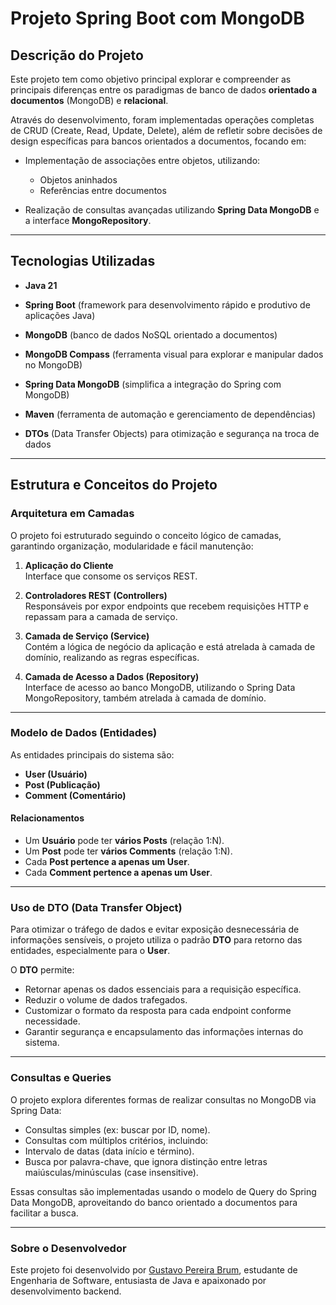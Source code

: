 # Projeto Spring Boot com MongoDB

## Descrição do Projeto

Este projeto tem como objetivo principal explorar e compreender as principais diferenças entre os paradigmas de banco de dados **orientado a documentos** (MongoDB) e **relacional**. 

Através do desenvolvimento, foram implementadas operações completas de CRUD (Create, Read, Update, Delete), além de refletir sobre decisões de design específicas para bancos orientados a documentos, focando em:

- Implementação de associações entre objetos, utilizando:
  - Objetos aninhados
  - Referências entre documentos

- Realização de consultas avançadas utilizando **Spring Data MongoDB** e a interface **MongoRepository**.

---

## Tecnologias Utilizadas

- **Java 21**


- **Spring Boot** (framework para desenvolvimento rápido e produtivo de aplicações Java)


- **MongoDB** (banco de dados NoSQL orientado a documentos)


- **MongoDB Compass** (ferramenta visual para explorar e manipular dados no MongoDB)


- **Spring Data MongoDB** (simplifica a integração do Spring com MongoDB)


- **Maven** (ferramenta de automação e gerenciamento de dependências)


- **DTOs** (Data Transfer Objects) para otimização e segurança na troca de dados

---

## Estrutura e Conceitos do Projeto

### Arquitetura em Camadas

O projeto foi estruturado seguindo o conceito lógico de camadas, garantindo organização, modularidade e fácil manutenção:

1. **Aplicação do Cliente**  
   Interface que consome os serviços REST.


2. **Controladores REST (Controllers)**  
   Responsáveis por expor endpoints que recebem requisições HTTP e repassam para a camada de serviço.


3. **Camada de Serviço (Service)**  
   Contém a lógica de negócio da aplicação e está atrelada à camada de domínio, realizando as regras específicas.


4. **Camada de Acesso a Dados (Repository)**  
   Interface de acesso ao banco MongoDB, utilizando o Spring Data MongoRepository, também atrelada à camada de domínio.

---

### Modelo de Dados (Entidades)

As entidades principais do sistema são:

- **User (Usuário)**
- **Post (Publicação)**
- **Comment (Comentário)**

#### Relacionamentos

- Um **Usuário** pode ter **vários Posts** (relação 1:N).
- Um **Post** pode ter **vários Comments** (relação 1:N).
- Cada **Post pertence a apenas um User**.
- Cada **Comment pertence a apenas um User**.

---

### Uso de **DTO** (Data Transfer Object)

Para otimizar o tráfego de dados e evitar exposição desnecessária de informações sensíveis, o projeto utiliza o padrão **DTO** para retorno das entidades, especialmente para o **User**.

O **DTO** permite:

- Retornar apenas os dados essenciais para a requisição específica.
- Reduzir o volume de dados trafegados.
- Customizar o formato da resposta para cada endpoint conforme necessidade.
- Garantir segurança e encapsulamento das informações internas do sistema.

---

### Consultas e Queries

O projeto explora diferentes formas de realizar consultas no MongoDB via Spring Data:

- Consultas simples (ex: buscar por ID, nome).
- Consultas com múltiplos critérios, incluindo:
- Intervalo de datas (data início e término).
- Busca por palavra-chave, que ignora distinção entre letras maiúsculas/minúsculas (case insensitive).
  
Essas consultas são implementadas usando o modelo de Query do Spring Data MongoDB, aproveitando do banco orientado a documentos para facilitar a busca.

---

### Sobre o Desenvolvedor

Este projeto foi desenvolvido por [Gustavo Pereira Brum](https://www.linkedin.com/in/gustavo-pereira-brum-42671b241/), estudante de Engenharia de Software, entusiasta de Java e apaixonado por desenvolvimento backend.  
